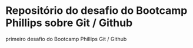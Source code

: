 # Repositório do desafio do Bootcamp Phillips sobre Git / Github
primeiro desafio do Bootcamp Phillips Git / Github
